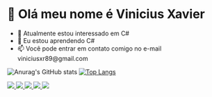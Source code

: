 <h1>👋 Olá meu nome é Vinicius Xavier</h1>
<ul>
  <li>👀 Atualmente estou interessado em C#</li>
  <li>🌱 Eu estou aprendendo C#</li>
  <li>📫 Você pode entrar em contato comigo no e-mail viniciusxr89@gmail.com</li>
</ul>

![Anurag's GitHub stats](https://github-readme-stats.vercel.app/api?username=ViniciusXR&show_icons=true&theme=onedark)
[![Top Langs](https://github-readme-stats.vercel.app/api/top-langs/?username=ViniciusXR&layout=compact)](https://github.com/ViniciusXR/github-readme-stats)

<div>

<a href="https://docs.microsoft.com/pt-br/dotnet/csharp/">
  <img src="https://img.shields.io/badge/C%23-239120?style=for-the-badge&logo=c-sharp&logoColor=white">
</a>

<a href="https://developer.mozilla.org/pt-BR/docs/Web/HTML">
  <img src="https://img.shields.io/badge/HTML-239120?style=for-the-badge&logo=html5&logoColor=white">
</a>

<a href="https://www.w3schools.com/css/">
  <img src="https://img.shields.io/badge/CSS-239120?&style=for-the-badge&logo=css3&logoColor=white">
</a>

<a href="https://docs.microsoft.com/pt-br/cpp/cpp/welcome-back-to-cpp-modern-cpp?view=msvc-170">
  <img src="https://img.shields.io/badge/C%2B%2B-00599C?style=for-the-badge&logo=c%2B%2B&logoColor=white">
</a>

<a href="https://www.linkedin.com/in/vinicius-xavier-ramalho/">
  <img src="https://img.shields.io/badge/LinkedIn-0077B5?style=for-the-badge&logo=linkedin&logoColor=white">
</a>

</div>
